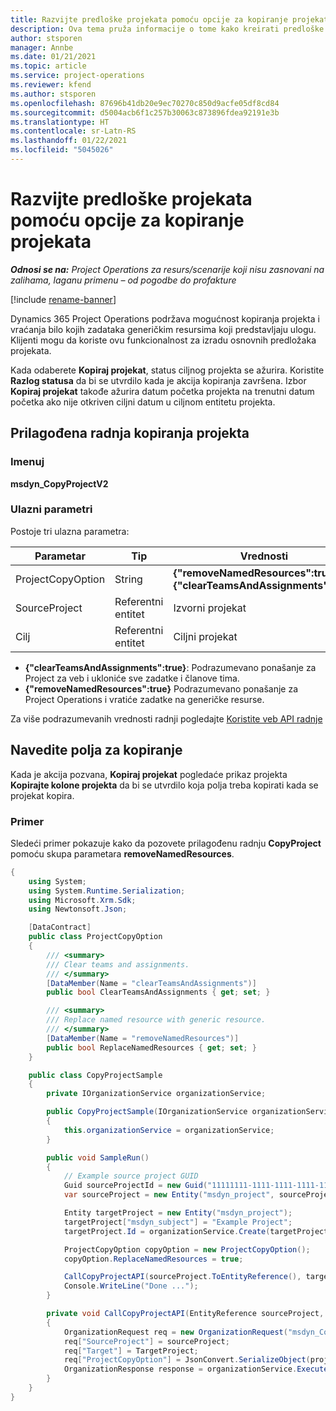 ```yaml
---
title: Razvijte predloške projekata pomoću opcije za kopiranje projekata
description: Ova tema pruža informacije o tome kako kreirati predloške projekata pomoću prilagođene radnje Kopiranje projekta.
author: stsporen
manager: Annbe
ms.date: 01/21/2021
ms.topic: article
ms.service: project-operations
ms.reviewer: kfend
ms.author: stsporen
ms.openlocfilehash: 87696b41db20e9ec70270c850d9acfe05df8cd84
ms.sourcegitcommit: d5004acb6f1c257b30063c873896fdea92191e3b
ms.translationtype: HT
ms.contentlocale: sr-Latn-RS
ms.lasthandoff: 01/22/2021
ms.locfileid: "5045026"
---
```

# <a name="develop-project-templates-with-copy-project"></a>Razvijte predloške projekata pomoću opcije za kopiranje projekata

_**Odnosi se na:** Project Operations za resurs/scenarije koji nisu zasnovani na zalihama, laganu primenu – od pogodbe do profakture_

[!include [rename-banner](~/includes/cc-data-platform-banner.md)]

Dynamics 365 Project Operations podržava mogućnost kopiranja projekta i vraćanja bilo kojih zadataka generičkim resursima koji predstavljaju ulogu. Klijenti mogu da koriste ovu funkcionalnost za izradu osnovnih predložaka projekata.

Kada odaberete **Kopiraj projekat**, status ciljnog projekta se ažurira. Koristite **Razlog statusa** da bi se utvrdilo kada je akcija kopiranja završena. Izbor **Kopiraj projekat** takođe ažurira datum početka projekta na trenutni datum početka ako nije otkriven ciljni datum u ciljnom entitetu projekta.

## <a name="copy-project-custom-action"></a>Prilagođena radnja kopiranja projekta 

### <a name="name"></a>Imenuj 

**msdyn_CopyProjectV2**

### <a name="input-parameters"></a>Ulazni parametri
Postoje tri ulazna parametra:

| Parametar          | Tip   | Vrednosti                                                   | 
|--------------------|--------|----------------------------------------------------------|
| ProjectCopyOption  | String | **{"removeNamedResources":true}** ili **{"clearTeamsAndAssignments":true}** |
| SourceProject      | Referentni entitet | Izvorni projekat |
| Cilj             | Referentni entitet | Ciljni projekat |


- **{"clearTeamsAndAssignments":true}**: Podrazumevano ponašanje za Project za veb i ukloniće sve zadatke i članove tima.
- **{"removeNamedResources":true}** Podrazumevano ponašanje za Project Operations i vratiće zadatke na generičke resurse.

Za više podrazumevanih vrednosti radnji pogledajte [Koristite veb API radnje](https://docs.microsoft.com/powerapps/developer/common-data-service/webapi/use-web-api-actions)

## <a name="specify-fields-to-copy"></a>Navedite polja za kopiranje 
Kada je akcija pozvana, **Kopiraj projekat** pogledaće prikaz projekta **Kopirajte kolone projekta** da bi se utvrdilo koja polja treba kopirati kada se projekat kopira.


### <a name="example"></a>Primer
Sledeći primer pokazuje kako da pozovete prilagođenu radnju **CopyProject** pomoću skupa parametara **removeNamedResources**.
```C#
{
    using System;
    using System.Runtime.Serialization;
    using Microsoft.Xrm.Sdk;
    using Newtonsoft.Json;

    [DataContract]
    public class ProjectCopyOption
    {
        /// <summary>
        /// Clear teams and assignments.
        /// </summary>
        [DataMember(Name = "clearTeamsAndAssignments")]
        public bool ClearTeamsAndAssignments { get; set; }

        /// <summary>
        /// Replace named resource with generic resource.
        /// </summary>
        [DataMember(Name = "removeNamedResources")]
        public bool ReplaceNamedResources { get; set; }
    }

    public class CopyProjectSample
    {
        private IOrganizationService organizationService;

        public CopyProjectSample(IOrganizationService organizationService)
        {
            this.organizationService = organizationService;
        }

        public void SampleRun()
        {
            // Example source project GUID
            Guid sourceProjectId = new Guid("11111111-1111-1111-1111-111111111111");
            var sourceProject = new Entity("msdyn_project", sourceProjectId);

            Entity targetProject = new Entity("msdyn_project");
            targetProject["msdyn_subject"] = "Example Project";
            targetProject.Id = organizationService.Create(targetProject);

            ProjectCopyOption copyOption = new ProjectCopyOption();
            copyOption.ReplaceNamedResources = true;

            CallCopyProjectAPI(sourceProject.ToEntityReference(), targetProject.ToEntityReference(), copyOption);
            Console.WriteLine("Done ...");
        }

        private void CallCopyProjectAPI(EntityReference sourceProject, EntityReference TargetProject, ProjectCopyOption projectCopyOption)
        {
            OrganizationRequest req = new OrganizationRequest("msdyn_CopyProjectV2");
            req["SourceProject"] = sourceProject;
            req["Target"] = TargetProject;
            req["ProjectCopyOption"] = JsonConvert.SerializeObject(projectCopyOption);
            OrganizationResponse response = organizationService.Execute(req);
        }
    }
}
```
